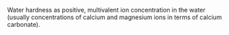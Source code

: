 ﻿Water hardness as positive, multivalent ion concentration in the water (usually concentrations of calcium and magnesium ions in terms of calcium carbonate).

